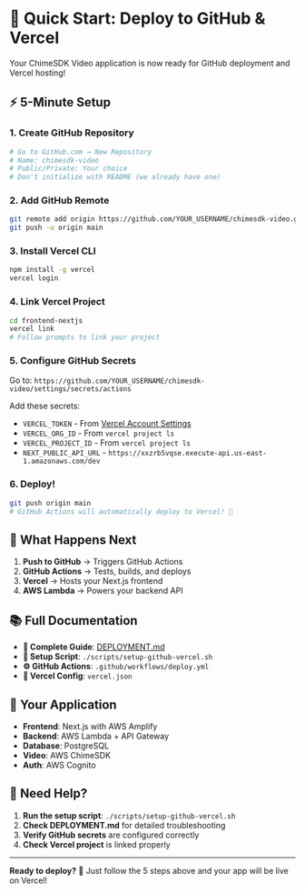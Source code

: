 # 🚀 Quick Start: Deploy to GitHub & Vercel

Your ChimeSDK Video application is now ready for GitHub deployment and Vercel hosting!

## ⚡ **5-Minute Setup**

### 1. **Create GitHub Repository**
```bash
# Go to GitHub.com → New Repository
# Name: chimesdk-video
# Public/Private: Your choice
# Don't initialize with README (we already have one)
```

### 2. **Add GitHub Remote**
```bash
git remote add origin https://github.com/YOUR_USERNAME/chimesdk-video.git
git push -u origin main
```

### 3. **Install Vercel CLI**
```bash
npm install -g vercel
vercel login
```

### 4. **Link Vercel Project**
```bash
cd frontend-nextjs
vercel link
# Follow prompts to link your project
```

### 5. **Configure GitHub Secrets**
Go to: `https://github.com/YOUR_USERNAME/chimesdk-video/settings/secrets/actions`

Add these secrets:
- `VERCEL_TOKEN` - From [Vercel Account Settings](https://vercel.com/account/tokens)
- `VERCEL_ORG_ID` - From `vercel project ls`
- `VERCEL_PROJECT_ID` - From `vercel project ls`
- `NEXT_PUBLIC_API_URL` - `https://xxzrb5vqse.execute-api.us-east-1.amazonaws.com/dev`

### 6. **Deploy!**
```bash
git push origin main
# GitHub Actions will automatically deploy to Vercel! 🎉
```

## 🔄 **What Happens Next**

1. **Push to GitHub** → Triggers GitHub Actions
2. **GitHub Actions** → Tests, builds, and deploys
3. **Vercel** → Hosts your Next.js frontend
4. **AWS Lambda** → Powers your backend API

## 📚 **Full Documentation**

- **📖 Complete Guide**: [DEPLOYMENT.md](./DEPLOYMENT.md)
- **🔧 Setup Script**: `./scripts/setup-github-vercel.sh`
- **⚙️ GitHub Actions**: `.github/workflows/deploy.yml`
- **🚀 Vercel Config**: `vercel.json`

## 🎯 **Your Application**

- **Frontend**: Next.js with AWS Amplify
- **Backend**: AWS Lambda + API Gateway
- **Database**: PostgreSQL
- **Video**: AWS ChimeSDK
- **Auth**: AWS Cognito

## 🚨 **Need Help?**

1. **Run the setup script**: `./scripts/setup-github-vercel.sh`
2. **Check DEPLOYMENT.md** for detailed troubleshooting
3. **Verify GitHub secrets** are configured correctly
4. **Check Vercel project** is linked properly

---

**Ready to deploy?** 🚀 Just follow the 5 steps above and your app will be live on Vercel!
